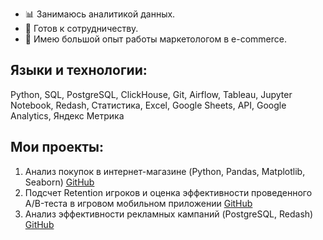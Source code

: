 - 📊 Занимаюсь аналитикой данных.
- 🤝 Готов к сотрудничеству.
- 💼 Имею большой опыт работы маркетологом в e-commerce.

 ## Языки и технологии:
 Python, SQL, PostgreSQL, ClickHouse, Git, Airflow, Tableau, Jupyter Notebook, Redash, Статистика, Excel, Google Sheets, API, Google Analytics, Яндекс Метрика

 ## Мои проекты:
 1. Анализ покупок в интернет-магазине (Python, Pandas, Matplotlib, Seaborn) <a href="https://github.com/DmTih/e-commerce_project">GitHub</a>
 2. Подсчет Retention игроков и оценка эффективности проведенного A/B-теста в игровом мобильном приложении <a href="https://github.com/DmTih/mobile_games_project">GitHub</a>
 3. Анализ эффективности рекламных кампаний (PostgreSQL, Redash) <a href="https://github.com/DmTih/advertising_campaign_efficiency">GitHub</a>
